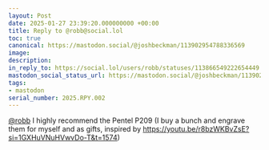 ```yaml
---
layout: Post
date: 2025-01-27 23:39:20.000000000 +00:00
title: Reply to @robb@social.lol
toc: true
canonical: https://mastodon.social/@joshbeckman/113902954788336569
image:
description:
in_reply_to: https://social.lol/users/robb/statuses/113866549222654449
mastodon_social_status_url: https://mastodon.social/@joshbeckman/113902954788336569
tags:
- mastodon
serial_number: 2025.RPY.002
---
```

<p><span class="h-card" translate="no"><a href="https://social.lol/@robb" class="u-url mention">@<span>robb</span></a></span> I highly recommend the Pentel P209 (I buy a bunch and engrave them for myself and as gifts, inspired by <a href="https://youtu.be/r8bzWKBvZsE?si=1GXHuVNuHVwvDo-T&amp;t=1574" target="_blank" rel="nofollow noopener" translate="no"><span class="invisible">https://</span><span class="ellipsis">youtu.be/r8bzWKBvZsE?si=1GXHuV</span><span class="invisible">NuHVwvDo-T&amp;t=1574</span></a>)</p>
